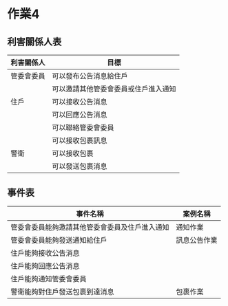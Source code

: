 # 作業4

## 利害關係人表
|利害關係人|目標|
|-------|-----------|
|管委會委員|可以發布公告消息給住戶|
||可以邀請其他管委會委員或住戶進入通知|
|住戶|可以接收公告消息|
||可以回應公告消息|
||可以聯絡管委會委員|
||可以接收包裹訊息|
|警衛|可以接收包裹|
||可以發送包裹消息|

## 事件表
|事件名稱|案例名稱|
|-------|-----------|
|管委會委員能夠邀請其他管委會委員及住戶進入通知|通知作業|
|管委會委員能夠發送通知給住戶|訊息公告作業|
|住戶能夠接收公告消息||
|住戶能夠回應公告消息||
|住戶能夠通知管委會委員||
|警衛能夠對住戶發送包裹到達消息|包裹作業|